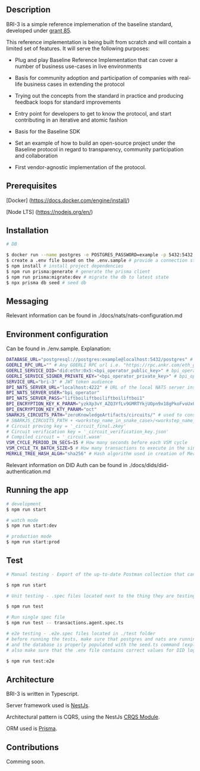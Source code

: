 ## Description

BRI-3 is a simple reference implemenation of the baseline standard, developed under [grant 85](https://github.com/eea-oasis/baseline-grants/issues/85).  


This reference implementation is being built from scratch and will contain a limited set of features. It will serve the following purposes:

 * Plug and play Baseline Reference Implementation that can cover a number of business use-cases in live environments

 * Basis for community adoption and participation of companies with real-life business cases in extending the protocol

 * Trying out the concepts from the standard in practice and producing feedback loops for standard improvements

 * Entry point for developers to get to know the protocol, and start contributing in an iterative and atomic fashion

 * Basis for the Baseline SDK

 * Set an example of how to build an open-source project under the Baseline protocol in regard to transparency, community participation and collaboration

 * First vendor-agnostic implementation of the protocol.

## Prerequisites

[Docker] (https://docs.docker.com/engine/install/)

[Node LTS] (https://nodejs.org/en/)

## Installation

```bash
# DB

$ docker run --name postgres -e POSTGRES_PASSWORD=example -p 5432:5432 -d postgres # start a postgres container
$ create a .env file based on the .env.sample # provide a connection string for the db instance
$ npm install # install project dependencies
$ npm run prisma:generate # generate the prisma client 
$ npm run prisma:migrate:dev # migrate the db to latest state
$ npx prisma db seed # seed db

```

## Messaging

Relevant information can be found in ./docs/nats/nats-configuration.md

## Environment configuration

Can be found in ./env.sample. Explanation: 

```bash
DATABASE_URL="postgresql://postgres:example@localhost:5432/postgres" # DB connection string
GOERLI_RPC_URL="" # Any GOERLI RPC url i.e. "https://rpc.ankr.com/eth_goerli". This is used to resolve dids
GOERLI_SERVICE_DID="did:ethr:0x5:<bpi_operator_public_key>" # bpi_operator_public_key = public key of the bpi operator that represents the issuer of the JWT token
GOERLI_SERVICE_SIGNER_PRIVATE_KEY="<bpi_operator_private_key>" # bpi_operator_private_key = private key of the bpi operator that is used to sign the issued JWT token
SERVICE_URL="bri-3" # JWT token audience
BPI_NATS_SERVER_URL="localhost:4222" # URL of the local NATS server instance used by the BPI
BPI_NATS_SERVER_USER="bpi_operator"
BPI_NATS_SERVER_PASS="liftboiliftboiliftboiliftboi1"
BPI_ENCRYPTION_KEY_K_PARAM="yzkXp3vY_AZQ3YfLv9GMRTYkjUOpn9x18gPkoFvoUxQ" # Encryption key params used by the BPI for Bpi Messages encryption at rest
BPI_ENCRYPTION_KEY_KTY_PARAM="oct"
SNARKJS_CIRCUITS_PATH="zeroKnowledgeArtifacts/circuits/" # used to construct the path to the circuit artifacts for a specific workstep by following this convention:
# SNARKJS_CIRCUITS_PATH + <workstep_name_in_snake_case>/<workstep_name_in_snake_case> + suffix for the artifact. Artifact suffixes:
# Circuit proving key = '_circuit_final.zkey'
# Circuit verification key = '_circuit_verification_key.json'
# Compiled circuit = '_circuit.wasm'
VSM_CYCLE_PERIOD_IN_SECS=15 # How many seconds before each VSM cycle
VSM_CYCLE_TX_BATCH_SIZE=5 # How many transactions to execute in the single VSM  cycle
MERKLE_TREE_HASH_ALGH="sha256" # Hash algorithm used in creation of Merkle Tree
```

Relevant information on DID Auth can be found in ./docs/dids/did-authentication.md

## Running the app

```bash
# development
$ npm run start

# watch mode
$ npm run start:dev

# production mode
$ npm run start:prod
```

## Test

```bash
# Manual testing - Export of the up-to-date Postman collection that can be used is located here: ./test/bri.postman_collection.json

$ npm run start
```

```bash
# Unit testing - .spec files located next to the thing they are testing

$ npm run test

# Run single spec file
$ npm run test -- transactions.agent.spec.ts
```


```bash
# e2e testing - .e2e.spec files located in ./test folder
# before running the tests, make sure that postgres and nats are running
# and the database is properly populated with the seed.ts command (explained above)
# also make sure that the .env file contains correct values for DID login to work (as explained in the .env.sample)

$ npm run test:e2e
```

## Architecture

BRI-3 is written in Typescript.

Server framework used is [NestJs](https://nestjs.com/). 

Architectural pattern is CQRS, using the NestJs [CRQS Module](https://docs.nestjs.com/recipes/cqrs).

ORM used is [Prisma](https://www.prisma.io/).

## Contributions

Comming soon.
